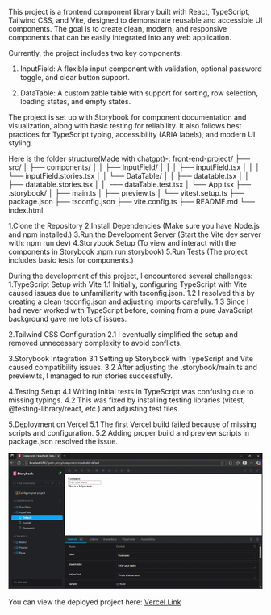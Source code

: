 This project is a frontend component library built with React, TypeScript, Tailwind CSS, and Vite, designed to demonstrate reusable and accessible UI components. The goal is to create clean, modern, and responsive components that can be easily integrated into any web application.

Currently, the project includes two key components:
1. InputField: A flexible input component with validation, optional password toggle, and clear button support.

2. DataTable: A customizable table with support for sorting, row selection, loading states, and empty states.

The project is set up with Storybook for component documentation and visualization, along with basic testing for reliability. It also follows best practices for TypeScript typing, accessibility (ARIA labels), and modern UI styling. 

Here is the folder structure(Made with chatgpt)-:
front-end-project/
├── src/
│   ├── components/
│   │   ├── InputField/
│   │   │   ├── inputField.tsx
│   │   │   └── inputField.stories.tsx
│   │   └── DataTable/
│   │       ├── datatable.tsx
│   │       ├── datatable.stories.tsx
│   │       └── dataTable.test.tsx
│   └── App.tsx
├── .storybook/
│   ├── main.ts
│   ├── preview.ts
│   └── vitest.setup.ts
├── package.json
├── tsconfig.json
├── vite.config.ts
├── README.md
└── index.html

<!--  Setup Instruction-->
1.Clone the Repository
2.Install Dependencies
(Make sure you have Node.js and npm installed.)
3.Run the Development Server
(Start the Vite dev server with: npm run dev)
4.Storybook Setup
(To view and interact with the components in Storybook :npm run storybook)
5.Run Tests
(The project includes basic tests for components.)

<!-- Problems faced  -->
During the development of this project, I encountered several challenges:
1.TypeScript Setup with Vite
1.1 Initially, configuring TypeScript with Vite caused issues due to unfamiliarity with tsconfig.json.
1.2 I resolved this by creating a clean tsconfig.json and adjusting imports carefully.
1.3 Since I had never worked with TypeScript before, coming from a pure JavaScript background gave me lots of issues.

2.Tailwind CSS Configuration
2.1 I eventually simplified the setup and removed unnecessary complexity to avoid conflicts.

3.Storybook Integration
3.1 Setting up Storybook with TypeScript and Vite caused compatibility issues.
3.2 After adjusting the .storybook/main.ts and preview.ts, I managed to run stories successfully.

4.Testing Setup
4.1 Writing initial tests in TypeScript was confusing due to missing typings.
4.2 This was fixed by installing testing libraries (vitest, @testing-library/react, etc.) and adjusting test files.

5.Deployment on Vercel
5.1 The first Vercel build failed because of missing scripts and configuration.
5.2 Adding proper build and preview scripts in package.json resolved the issue.


<!-- Here's a quick look at the project in the action -->
![project Demo](public/Demo.gif)

<!-- Here's a vercel link(Live Demo) -->
You can view the deployed project here: [Vercel Link](https://front-end-project-typescript-cs3l3nlij.vercel.app)
